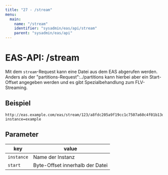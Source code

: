 ```yaml
---
title: "27 - /stream"
menu:
  main:
    name: "/stream"
    identifier: "sysadmin/eas/api/stream"
    parent: "sysadmin/eas/api"
---
```

#  EAS-API: /stream

Mit dem `stream`-Request kann eine Datei aus dem EAS abgerufen werden. Anders als der "partitions-Request":../partitions kann hierbei aber ein Start-Offset angegeben werden und es gibt Spezialbehandlung zum FLV-Streaming.

##  Beispiel

```url
http://eas.example.com/eas/stream/123/a8fdc205a9f19cc1c7507a60c4f01b13d11d7fd0?instance=example
```


##  Parameter


|key|value|
|---|---|
|`instance`          |Name der Instanz|
|`start`             |Byte-Offset innerhalb der Datei|




